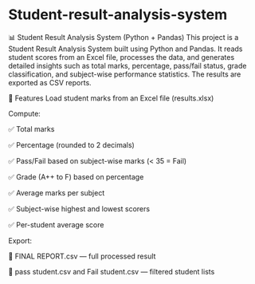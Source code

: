 # Student-result-analysis-system
📊 Student Result Analysis System (Python + Pandas)
This project is a Student Result Analysis System built using Python and Pandas. It reads student scores from an Excel file, processes the data, and generates detailed insights such as total marks, percentage, pass/fail status, grade classification, and subject-wise performance statistics. The results are exported as CSV reports.

🔧 Features
Load student marks from an Excel file (results.xlsx)

Compute:

✅ Total marks

✅ Percentage (rounded to 2 decimals)

✅ Pass/Fail based on subject-wise marks (< 35 = Fail)

✅ Grade (A++ to F) based on percentage

✅ Average marks per subject

✅ Subject-wise highest and lowest scorers

✅ Per-student average score

Export:

📁 FINAL REPORT.csv — full processed result

📁 pass student.csv and Fail student.csv — filtered student lists
